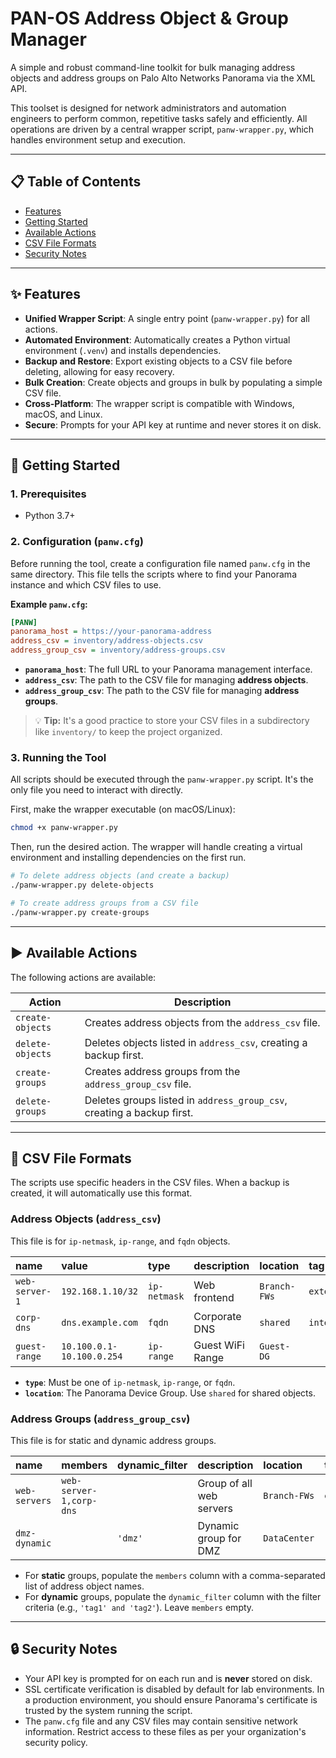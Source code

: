 # PAN-OS Address Object & Group Manager


A simple and robust command-line toolkit for bulk managing address objects and address groups on Palo Alto Networks Panorama via the XML API.

This toolset is designed for network administrators and automation engineers to perform common, repetitive tasks safely and efficiently. All operations are driven by a central wrapper script, `panw-wrapper.py`, which handles environment setup and execution.

---

## 📋 Table of Contents

- [Features](#-features)
- [Getting Started](#-getting-started)
- [Available Actions](#️-available-actions)
- [CSV File Formats](#-csv-file-formats)
- [Security Notes](#-security-notes)

---

## ✨ Features

- **Unified Wrapper Script**: A single entry point (`panw-wrapper.py`) for all actions.
- **Automated Environment**: Automatically creates a Python virtual environment (`.venv`) and installs dependencies.
- **Backup and Restore**: Export existing objects to a CSV file before deleting, allowing for easy recovery.
- **Bulk Creation**: Create objects and groups in bulk by populating a simple CSV file.
- **Cross-Platform**: The wrapper script is compatible with Windows, macOS, and Linux.
- **Secure**: Prompts for your API key at runtime and never stores it on disk.

---

## 🚀 Getting Started

### 1. Prerequisites

- Python 3.7+

### 2. Configuration (`panw.cfg`)

Before running the tool, create a configuration file named `panw.cfg` in the same directory. This file tells the scripts where to find your Panorama instance and which CSV files to use.

**Example `panw.cfg`:**
```ini
[PANW]
panorama_host = https://your-panorama-address
address_csv = inventory/address-objects.csv
address_group_csv = inventory/address-groups.csv
```

- **`panorama_host`**: The full URL to your Panorama management interface.
- **`address_csv`**: The path to the CSV file for managing **address objects**.
- **`address_group_csv`**: The path to the CSV file for managing **address groups**.

> 💡 **Tip:** It's a good practice to store your CSV files in a subdirectory like `inventory/` to keep the project organized.

### 3. Running the Tool

All scripts should be executed through the `panw-wrapper.py` script. It's the only file you need to interact with directly.

First, make the wrapper executable (on macOS/Linux):
```bash
chmod +x panw-wrapper.py
```

Then, run the desired action. The wrapper will handle creating a virtual environment and installing dependencies on the first run.
```bash
# To delete address objects (and create a backup)
./panw-wrapper.py delete-objects

# To create address groups from a CSV file
./panw-wrapper.py create-groups
```

---

## ▶️ Available Actions

The following actions are available:

| Action             | Description                                                   |
| ------------------ | ------------------------------------------------------------- |
| `create-objects`   | Creates address objects from the `address_csv` file.          |
| `delete-objects`   | Deletes objects listed in `address_csv`, creating a backup first. |
| `create-groups`    | Creates address groups from the `address_group_csv` file.     |
| `delete-groups`    | Deletes groups listed in `address_group_csv`, creating a backup first.  |

---

## 📂 CSV File Formats

The scripts use specific headers in the CSV files. When a backup is created, it will automatically use this format.

### Address Objects (`address_csv`)

This file is for `ip-netmask`, `ip-range`, and `fqdn` objects.

| name         | value                 | type         | description      | location   | tag          |
| :----------- | :-------------------- | :----------- | :--------------- | :--------- | :----------- |
| `web-server-1` | `192.168.1.10/32`     | `ip-netmask` | Web frontend     | `Branch-FWs` | `external,pci` |
| `corp-dns`   | `dns.example.com`     | `fqdn`       | Corporate DNS    | `shared`   | `internal`   |
| `guest-range`| `10.100.0.1-10.100.0.254` | `ip-range`   | Guest WiFi Range | `Guest-DG`   |              |

- **`type`**: Must be one of `ip-netmask`, `ip-range`, or `fqdn`.
- **`location`**: The Panorama Device Group. Use `shared` for shared objects.

### Address Groups (`address_group_csv`)

This file is for static and dynamic address groups.

| name         | members                  | dynamic_filter   | description              | location   | tag        |
| :----------- | :----------------------- | :--------------- | :----------------------- | :--------- | :--------- |
| `web-servers`  | `web-server-1,corp-dns`  |                  | Group of all web servers | `Branch-FWs` | `external` |
| `dmz-dynamic`  |                          | `'dmz'`          | Dynamic group for DMZ    | `DataCenter` |            |

- For **static** groups, populate the `members` column with a comma-separated list of address object names.
- For **dynamic** groups, populate the `dynamic_filter` column with the filter criteria (e.g., `'tag1' and 'tag2'`). Leave `members` empty.

---

## 🔒 Security Notes

- Your API key is prompted for on each run and is **never** stored on disk.
- SSL certificate verification is disabled by default for lab environments. In a production environment, you should ensure Panorama's certificate is trusted by the system running the script.
- The `panw.cfg` file and any CSV files may contain sensitive network information. Restrict access to these files as per your organization's security policy.

